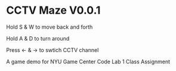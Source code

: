 # CCTV Maze V0.0.1 

Hold S & W to move back and forth

Hold A & D to turn around

Press ← & → to swtich CCTV channel

A game demo for NYU Game Center Code Lab 1 Class Assignment
